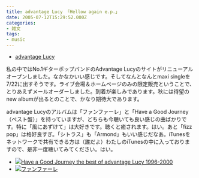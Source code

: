 ```yaml
---
title: advantage Lucy 「Hellow again e.p.」
date: 2005-07-12T15:29:52.000Z
categories:
- 雑文
tags:
- music
---
```

*   [advantage Lucy](http://www006.upp.so-net.ne.jp/advantageLucy/index.html)

私の中ではNo.1ギターポップバンドのAdvantage Lucyのサイトがリニューアルオープンしました。なかなかいい感じです。そしてなんとなんとmaxi singleを7/22に出すそうです。ライブ会場＆ホームページのみの限定販売ということで、とりあえずメールオーダーしました。到着が楽しみであります。秋には待望のnew albumが出るとのことで、かなり期待大であります。

<!-- more -->

advantage Lucyのアルバムは「ファンファーレ」と「Have a Good Journey（ベスト盤）」を持っていますが、どちらも今聴いても良い感じの曲ばかりです。特に「風にあずけて」は大好きです。聴くと癒されます。はい。あと「fizz pop」は格好良すぎ。「シトラス」も「Armond」もいい感じだなあ。iTunesをネットワークで共有できる方は（誰だよ）わたしのiTunesの中に入っておりますので、是非一度聴いてみてください。はい。

*   [![](http://images-jp.amazon.com/images/P/B00005HYI8.09.TZZZZZZZ.jpg)Have a Good Journey the best of advantage Lucy 1996-2000](http://www.amazon.co.jp/exec/obidos/ASIN/B00005HYI8/ref=nosim/yutakayamaguc-22)
*   [![](http://images-jp.amazon.com/images/P/B00005GMJO.09.TZZZZZZZ.jpg)ファンファーレ](http://www.amazon.co.jp/exec/obidos/ASIN/B00005GMJO/ref=nosim/yutakayamaguc-22)
